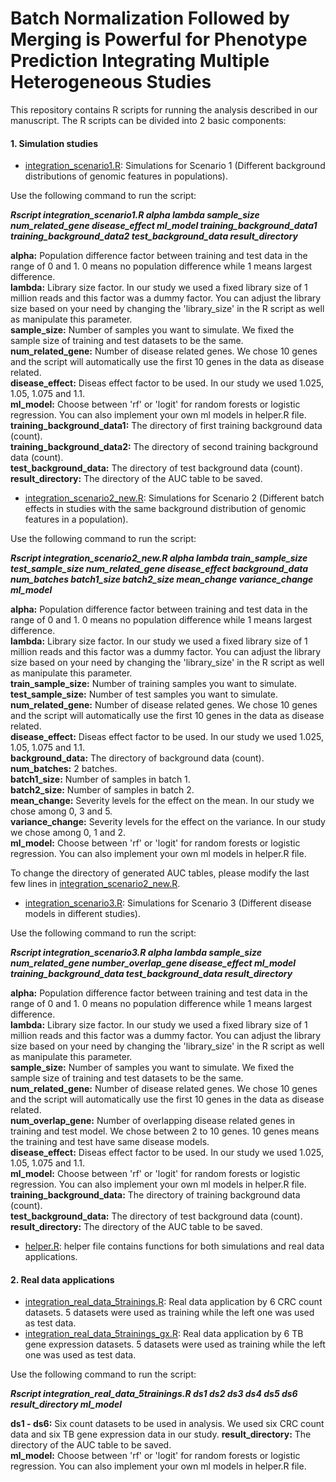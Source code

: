 # Batch Normalization Followed by Merging is Powerful for Phenotype Prediction Integrating Multiple Heterogeneous Studies

This repository contains R scripts for running the analysis described in our manuscript. 
The R scripts can be divided into 2 basic components:

#### 1. Simulation studies

- [integration_scenario1.R](https://github.com/lynngao/Heterogeneous-Studies/blob/main/integration_scenario1.R): Simulations for Scenario 1 (Different background distributions of genomic features in populations).<br/>

Use the following command to run the script:<br/>

***Rscript integration_scenario1.R alpha lambda sample_size num_related_gene disease_effect ml_model training_background_data1 training_background_data2 test_background_data result_directory***<br/>

**alpha:** Population difference factor between training and test data in the range of 0 and 1. 0 means no population difference while 1 means largest difference.<br/>
**lambda:** Library size factor. In our study we used a fixed library size of 1 million reads and this factor was a dummy factor. You can adjust the library size based on your need by changing the 'library_size' in the R script as well as manipulate this parameter.<br/>
**sample_size:** Number of samples you want to simulate. We fixed the sample size of training and test datasets to be the same.<br/>
**num_related_gene:** Number of disease related genes. We chose 10 genes and the script will automatically use the first 10 genes in the data as disease related.<br/>
**disease_effect:** Diseas effect factor to be used. In our study we used 1.025, 1.05, 1.075 and 1.1.<br/>
**ml_model:** Choose between 'rf' or 'logit' for random forests or logistic regression. You can also implement your own ml models in helper.R file.<br/>
**training_background_data1:** The directory of first training background data (count).<br/>
**training_background_data2:** The directory of second training background data (count).<br/>
**test_background_data:** The directory of test background data (count).<br/>
**result_directory:** The directory of the AUC table to be saved.<br/>


- [integration_scenario2_new.R](https://github.com/lynngao/Heterogeneous-Studies/blob/main/integration_scenario2_new.R): Simulations for Scenario 2 (Different batch effects in studies with the same background distribution of genomic features in a population).<br/>

Use the following command to run the script:<br/>

***Rscript integration_scenario2_new.R alpha lambda train_sample_size test_sample_size num_related_gene disease_effect background_data num_batches batch1_size batch2_size mean_change variance_change ml_model***<br/>

**alpha:** Population difference factor between training and test data in the range of 0 and 1. 0 means no population difference while 1 means largest difference.<br/>
**lambda:** Library size factor. In our study we used a fixed library size of 1 million reads and this factor was a dummy factor. You can adjust the library size based on your need by changing the 'library_size' in the R script as well as manipulate this parameter.<br/>
**train_sample_size:** Number of training samples you want to simulate.<br/>
**test_sample_size:** Number of test samples you want to simulate.<br/>
**num_related_gene:** Number of disease related genes. We chose 10 genes and the script will automatically use the first 10 genes in the data as disease related.<br/>
**disease_effect:** Diseas effect factor to be used. In our study we used 1.025, 1.05, 1.075 and 1.1.<br/>
**background_data:** The directory of background data (count).<br/>
**num_batches:** 2 batches.<br/>
**batch1_size:** Number of samples in batch 1.<br/>
**batch2_size:** Number of samples in batch 2.<br/>
**mean_change:** Severity levels for the effect on the mean. In our study we chose among 0, 3 and 5.<br/>
**variance_change:** Severity levels for the effect on the variance. In our study we chose among 0, 1 and 2.<br/>
**ml_model:** Choose between 'rf' or 'logit' for random forests or logistic regression. You can also implement your own ml models in helper.R file.<br/>

To change the directory of generated AUC tables, please modify the last few lines in [integration_scenario2_new.R](https://github.com/lynngao/Heterogeneous-Studies/blob/main/integration_scenario2_new.R).


- [integration_scenario3.R](https://github.com/lynngao/Heterogeneous-Studies/blob/main/integration_scenario3.R): Simulations for Scenario 3 (Different disease models in different studies).<br/>

Use the following command to run the script:<br/>

***Rscript integration_scenario3.R alpha lambda sample_size num_related_gene number_overlap_gene disease_effect ml_model training_background_data test_background_data result_directory***<br/>

**alpha:** Population difference factor between training and test data in the range of 0 and 1. 0 means no population difference while 1 means largest difference.<br/>
**lambda:** Library size factor. In our study we used a fixed library size of 1 million reads and this factor was a dummy factor. You can adjust the library size based on your need by changing the 'library_size' in the R script as well as manipulate this parameter.<br/>
**sample_size:** Number of samples you want to simulate. We fixed the sample size of training and test datasets to be the same.<br/>
**num_related_gene:** Number of disease related genes. We chose 10 genes and the script will automatically use the first 10 genes in the data as disease related.<br/>
**num_overlap_gene:** Number of overlapping disease related genes in training and test model. We chose between 2 to 10 genes. 10 genes means the training and test have same disease models.<br/>
**disease_effect:** Diseas effect factor to be used. In our study we used 1.025, 1.05, 1.075 and 1.1.<br/>
**ml_model:** Choose between 'rf' or 'logit' for random forests or logistic regression. You can also implement your own ml models in helper.R file.<br/>
**training_background_data:** The directory of training background data (count).<br/>
**test_background_data:** The directory of test background data (count).<br/>
**result_directory:** The directory of the AUC table to be saved.<br/>

- [helper.R](https://github.com/lynngao/Heterogeneous-Studies/blob/main/helper.R): helper file contains functions for both simulations and real data applications.

#### 2. Real data applications
- [integration_real_data_5trainings.R](https://github.com/lynngao/Heterogeneous-Studies/blob/main/integration_real_data_5trainings.R): Real data application by 6 CRC count datasets. 5 datasets were used as training while the left one was used as test data.<br/>
- [integration_real_data_5trainings_gx.R](https://github.com/lynngao/Heterogeneous-Studies/blob/main/integration_real_data_5trainings_gx.R): Real data application by 6 TB gene expression datasets. 5 datasets were used as training while the left one was used as test data.<br/>

Use the following command to run the script:<br/>

***Rscript integration_real_data_5trainings.R ds1 ds2 ds3 ds4 ds5 ds6 result_directory ml_model***<br/>

**ds1 - ds6:** Six count datasets to be used in analysis. We used six CRC count data and six TB gene expression data in our study.
**result_directory:** The directory of the AUC table to be saved.<br/>
**ml_model:** Choose between 'rf' or 'logit' for random forests or logistic regression. You can also implement your own ml models in helper.R file.<br/>
